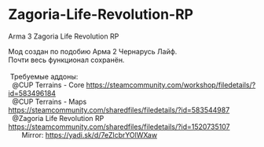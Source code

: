 # Zagoria-Life-Revolution-RP
Arma 3 Zagoria Life Revolution RP

Мод создан по подобию Арма 2 Чернарусь Лайф.<br>
Почти весь функционал сохранён.<br><br>
&nbsp;Требуемые аддоны:<br>
&nbsp;&nbsp;@CUP Terrains - Core	https://steamcommunity.com/workshop/filedetails/?id=583496184<br>
&nbsp;&nbsp;@CUP Terrains - Maps	https://steamcommunity.com/sharedfiles/filedetails/?id=583544987<br>
&nbsp;&nbsp;@Zagoria Life Revolution RP	https://steamcommunity.com/sharedfiles/filedetails/?id=1520735107 <br>
&nbsp;&nbsp;&nbsp;&nbsp;&nbsp;&nbsp;&nbsp;Mirror: https://yadi.sk/d/7eZlcbrYOlWXaw<br>
<br>
